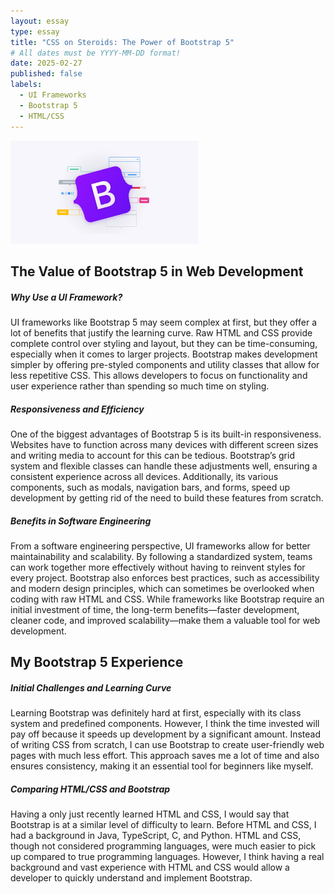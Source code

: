 ```yaml
---
layout: essay
type: essay
title: "CSS on Steroids: The Power of Bootstrap 5"
# All dates must be YYYY-MM-DD format!
date: 2025-02-27
published: false
labels:
  - UI Frameworks
  - Bootstrap 5
  - HTML/CSS
--- 
```

<img width="300px" 
     class="rounded float-start pe-4" 
     src="../img/bootstrap-5-layout.png" >
     
## The Value of Bootstrap 5 in Web Development
##### Why Use a UI Framework?
UI frameworks like Bootstrap 5 may seem complex at first, but they offer a lot of benefits that justify the learning curve. Raw HTML and CSS provide complete control over styling and layout, but they can be time-consuming, especially when it comes to larger projects. Bootstrap makes development simpler by offering pre-styled components and utility classes that allow for less repetitive CSS. This allows developers to focus on functionality and user experience rather than spending so much time on styling.

##### Responsiveness and Efficiency
One of the biggest advantages of Bootstrap 5 is its built-in responsiveness. Websites have to function across many devices with different screen sizes and writing media to account for this can be tedious. Bootstrap’s grid system and flexible classes can handle these adjustments well, ensuring a consistent experience across all devices. Additionally, its various components, such as modals, navigation bars, and forms, speed up development by getting rid of the need to build these features from scratch.

##### Benefits in Software Engineering
From a software engineering perspective, UI frameworks allow for better maintainability and scalability. By following a standardized system, teams can work together more effectively without having to reinvent styles for every project. Bootstrap also enforces best practices, such as accessibility and modern design principles, which can sometimes be overlooked when coding with raw HTML and CSS. While frameworks like Bootstrap require an initial investment of time, the long-term benefits—faster development, cleaner code, and improved scalability—make them a valuable tool for web development.

## My Bootstrap 5 Experience
##### Initial Challenges and Learning Curve
Learning Bootstrap was definitely hard at first, especially with its class system and predefined components. However, I think the time invested will pay off because it speeds up development by a significant amount. Instead of writing CSS from scratch, I can use Bootstrap to create user-friendly web pages with much less effort. This approach saves me a lot of time and also ensures consistency, making it an essential tool for beginners like myself.

##### Comparing HTML/CSS and Bootstrap
Having a only just recently learned HTML and CSS, I would say that Bootstrap is at a similar level of difficulty to learn. Before HTML and CSS, I had a background in Java, TypeScript, C, and Python. HTML and CSS, though not considered programming languages, were much easier to pick up compared to true programming languages. However, I think having a real background and vast experience with HTML and CSS would allow a developer to quickly understand and implement Bootstrap. 
